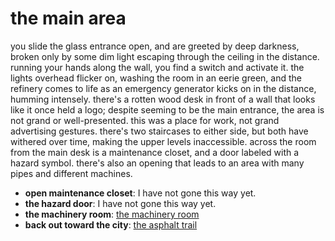 # the main area

you slide the glass entrance open, and are greeted by deep darkness, broken only by some dim light escaping through the ceiling in the distance. running your hands along the wall, you find a switch and activate it. the lights overhead flicker on, washing the room in an eerie green, and the refinery comes to life as an emergency generator kicks on in the distance, humming intensely. there's a rotten wood desk in front of a wall that looks like it once held a logo; despite seeming to be the main entrance, the area is not grand or well-presented. this was a place for work, not grand advertising gestures. there's two staircases to either side, but both have withered over time, making the upper levels inaccessible. across the room from the main desk is a maintenance closet, and a door labeled with a hazard symbol. there's also an opening that leads to an area with many pipes and different machines.

- **open maintenance closet**: I have not gone this way yet.
- **the hazard door**: I have not gone this way yet.
- **the machinery room**: [the machinery room](the-machinery-room-kqozw3.md)
- **back out toward the city**: [the asphalt trail](the-asphalt-trail-Nq6j0lu.md)
